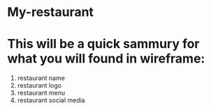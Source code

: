 # My-restaurant
# This will be a quick sammury for what you will found in wireframe:
  1. restaurant name 
  2. restaurant logo
  3. restaurant menu
  4. restaurant social media